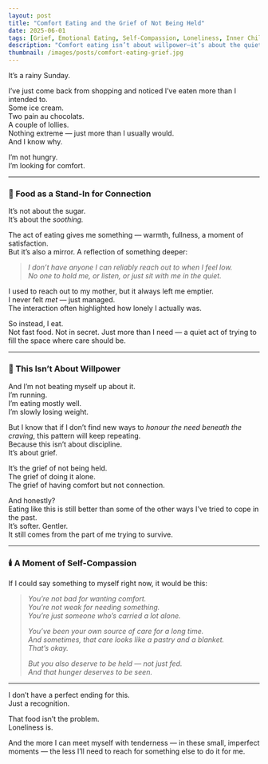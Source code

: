 ```yaml
---
layout: post
title: "Comfort Eating and the Grief of Not Being Held"
date: 2025-06-01
tags: [Grief, Emotional Eating, Self-Compassion, Loneliness, Inner Child, Coping Mechanisms, Healing]
description: "Comfort eating isn’t about willpower—it’s about the quiet grief of unmet emotional needs. A reflection on food, loneliness, and the tenderness we all deserve."
thumbnail: /images/posts/comfort-eating-grief.jpg
---
```


It’s a rainy Sunday.

I’ve just come back from shopping and noticed I’ve eaten more than I intended to.  
Some ice cream.  
Two pain au chocolats.  
A couple of lollies.  
Nothing extreme — just more than I usually would.  
And I know why.

I’m not hungry.  
I’m looking for comfort.

---

### 🍫 Food as a Stand-In for Connection

It’s not about the sugar.  
It’s about the *soothing.*

The act of eating gives me something — warmth, fullness, a moment of satisfaction.  
But it’s also a mirror. A reflection of something deeper:

> *I don’t have anyone I can reliably reach out to when I feel low.*  
> *No one to hold me, or listen, or just sit with me in the quiet.*

I used to reach out to my mother, but it always left me emptier.  
I never felt *met* — just managed.  
The interaction often highlighted how lonely I actually was.

So instead, I eat.  
Not fast food. Not in secret. Just more than I need — a quiet act of trying to fill the space where care should be.

---

### 🧠 This Isn’t About Willpower

And I’m not beating myself up about it.  
I’m running.  
I’m eating mostly well.  
I’m slowly losing weight.

But I know that if I don’t find new ways to *honour the need beneath the craving*, this pattern will keep repeating.  
Because this isn’t about discipline.  
It’s about grief.

It’s the grief of not being held.  
The grief of doing it alone.  
The grief of having comfort but not connection.

And honestly?  
Eating like this is still better than some of the other ways I’ve tried to cope in the past.  
It’s softer. Gentler.  
It still comes from the part of me trying to survive.

---

### 🕯️ A Moment of Self-Compassion

If I could say something to myself right now, it would be this:

> *You’re not bad for wanting comfort.  
> You’re not weak for needing something.  
> You’re just someone who’s carried a lot alone.*  
>
> *You’ve been your own source of care for a long time.  
> And sometimes, that care looks like a pastry and a blanket.  
> That’s okay.*  
>
> *But you also deserve to be held — not just fed.  
> And that hunger deserves to be seen.*

---

I don’t have a perfect ending for this.  
Just a recognition.

That food isn’t the problem.  
Loneliness is.

And the more I can meet myself with tenderness — in these small, imperfect moments — the less I’ll need to reach for something else to do it for me.
